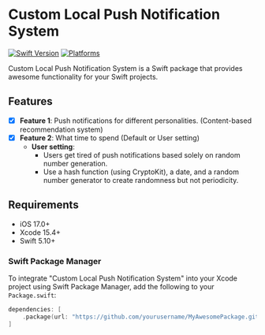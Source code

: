 # Custom Local Push Notification System

[![Swift Version](https://img.shields.io/badge/Swift-5.10-orange.svg)](https://swift.org)
[![Platforms](https://img.shields.io/cocoapods/p/LFAlertController.svg?style=flat)](https://developer.apple.com/ios/)

Custom Local Push Notification System is a Swift package that provides awesome functionality for your Swift projects.

## Features

- [x] **Feature 1**: Push notifications for different personalities. (Content-based recommendation system)
- [x] **Feature 2**: What time to spend (Default or User setting)
  - **User setting**:
    - Users get tired of push notifications based solely on random number generation.
    - Use a hash function (using CryptoKit), a date, and a random number generator to create randomness but not periodicity.



## Requirements

- iOS 17.0+ 
- Xcode 15.4+
- Swift 5.10+


### Swift Package Manager

To integrate "Custom Local Push Notification System" into your Xcode project using Swift Package Manager, add the following to your `Package.swift`:

```swift
dependencies: [
    .package(url: "https://github.com/yourusername/MyAwesomePackage.git", from: "1.0.0")
]
